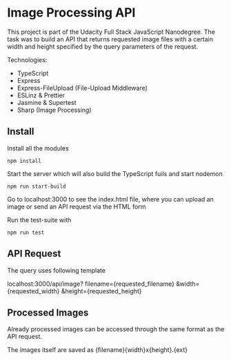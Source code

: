 # Image Processing API

This project is part of the Udacity Full Stack JavaScript Nanodegree.
The task was to build an API that returns requested image files with a certain width and height specified by the query parameters of the request.

Technologies:
* TypeScript
* Express
* Express-FileUpload (File-Upload Middleware)
* ESLinz & Prettier
* Jasmine & Supertest
* Sharp (Image Processing)

## Install

Install all the modules

```
npm install
```

Start the server which will also build the TypeScript fuils and start nodemon

```
npm run start-build
```

Go to localhost:3000 to see  the index.html file, where you can upload an image or send an API request via the HTML form

Run the test-suite with

```
npm run test
```


## API Request

The query uses following template

localhost:3000/api/image?
    filename={requested_filename}
    &width={requested_width}
    &height={requested_height}

## Processed Images

Already processed images can be accessed through the same format as the API request.

The images itself are saved as {filename}{width}x{height}.{ext}
